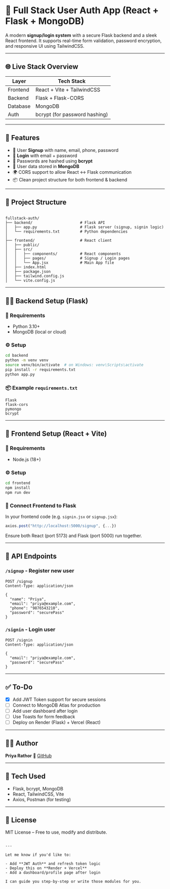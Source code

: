 
# 🔐 Full Stack User Auth App (React + Flask + MongoDB)

A modern **signup/login system** with a secure Flask backend and a sleek React frontend. It supports real-time form validation, password encryption, and responsive UI using TailwindCSS.

---

## 🌐 Live Stack Overview

| Layer       | Tech Stack            |
|-------------|------------------------|
| Frontend    | React + Vite + TailwindCSS |
| Backend     | Flask + Flask-CORS     |
| Database    | MongoDB                |
| Auth        | bcrypt (for password hashing) |

---

## 🚀 Features

- 📝 User **Signup** with name, email, phone, password
- 🔐 **Login** with email + password
- 🔄 Passwords are hashed using **bcrypt**
- 💾 User data stored in **MongoDB**
- 🌍 CORS support to allow React ↔ Flask communication
- 📦 Clean project structure for both frontend & backend

---

## 📁 Project Structure

```

fullstack-auth/
├── backend/                     # Flask API
│   ├── app.py                   # Flask server (signup, signin logic)
│   └── requirements.txt         # Python dependencies
│
├── frontend/                    # React client
│   ├── public/
│   ├── src/
│   │   ├── components/          # React components
│   │   ├── pages/               # Signup / Login pages
│   │   └── App.jsx              # Main App file
│   ├── index.html
│   ├── package.json
│   ├── tailwind.config.js
│   └── vite.config.js

````

---

## 🧑‍💻 Backend Setup (Flask)

### 🧱 Requirements

- Python 3.10+
- MongoDB (local or cloud)

### ⚙️ Setup

```bash
cd backend
python -m venv venv
source venv/bin/activate  # on Windows: venv\Scripts\activate
pip install -r requirements.txt
python app.py
````

### 📦 Example `requirements.txt`

```
Flask
flask-cors
pymongo
bcrypt
```

---

## 🎨 Frontend Setup (React + Vite)

### 🧱 Requirements

* Node.js (18+)

### ⚙️ Setup

```bash
cd frontend
npm install
npm run dev
```

### 🔗 Connect Frontend to Flask

In your frontend code (e.g. `signin.jsx` or `signup.jsx`):

```js
axios.post("http://localhost:5000/signup", {...})
```

Ensure both React (port 5173) and Flask (port 5000) run together.

---

## 🔐 API Endpoints

### `/signup` - Register new user

```http
POST /signup
Content-Type: application/json

{
  "name": "Priya",
  "email": "priya@example.com",
  "phone": "9876543210",
  "password": "securePass"
}
```

### `/signin` - Login user

```http
POST /signin
Content-Type: application/json

{
  "email": "priya@example.com",
  "password": "securePass"
}
```

---

## ✅ To-Do

* [x] Add JWT Token support for secure sessions
* [ ] Connect to MongoDB Atlas for production
* [ ] Add user dashboard after login
* [ ] Use Toasts for form feedback
* [ ] Deploy on Render (Flask) + Vercel (React)

---

## 👩‍💻 Author

**Priya Rathor**
🔗 [GitHub](https://github.com/Priya-Rathor)

---

## 🧰 Tech Used

* Flask, bcrypt, MongoDB
* React, TailwindCSS, Vite
* Axios, Postman (for testing)

---

## 📜 License

MIT License – Free to use, modify and distribute.

```

---

Let me know if you'd like to:

- Add **JWT Auth** and refresh token logic  
- Deploy this on **Render + Vercel**  
- Add a dashboard/profile page after login  

I can guide you step-by-step or write those modules for you.
```
